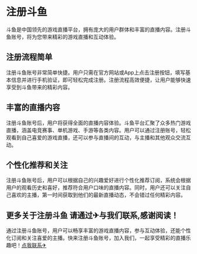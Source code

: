# 注册斗鱼

斗鱼是中国领先的游戏直播平台，拥有庞大的用户群体和丰富的直播内容。注册斗鱼账号，将为您带来精彩的游戏直播和互动体验。

## 注册流程简单

注册斗鱼账号非常简单快捷。用户只需在官方网站或App上点击注册按钮，填写基本信息并进行手机验证，即可轻松完成注册。注册流程高效便捷，让用户能够快速享受到斗鱼带来的精彩内容。

## 丰富的直播内容

注册斗鱼账号后，用户将获得全面的直播内容体验。斗鱼平台汇聚了众多热门游戏直播，涵盖电竞赛事、单机游戏、手游等各类内容。用户可以通过注册账号，轻松观看到自己喜爱的游戏直播，还可以参与直播间的互动，与主播和其他观众交流互动。

## 个性化推荐和关注

注册斗鱼账号后，用户可以根据自己的兴趣爱好进行个性化推荐订阅，系统会根据用户的观看历史和喜好，推荐符合用户口味的直播内容。同时，用户还可以关注自己喜欢的主播，第一时间获取到他们的最新直播动态，不会错过任何精彩内容。

## 更多关于注册斗鱼 请通过✈与我们联系,感谢阅读！

通过注册斗鱼账号，用户可以畅享丰富的游戏直播内容，参与互动体验，还能个性化订阅和关注喜爱的主播。快来注册斗鱼账号，加入我们，一起享受精彩的直播乐趣吧！[点我联系✈](https://dev.k02.cc)